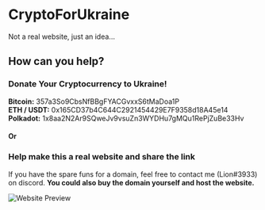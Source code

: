 # CryptoForUkraine
Not a real website, just an idea...

## How can you help?

### Donate Your Cryptocurrency to Ukraine!

**Bitcoin:** 357a3So9CbsNfBBgFYACGvxxS6tMaDoa1P <br>
**ETH / USDT:** 0x165CD37b4C644C2921454429E7F9358d18A45e14 <br>
**Polkadot:** 1x8aa2N2Ar9SQweJv9vsuZn3WYDHu7gMQu1RePjZuBe33Hv <br>

#### Or

### Help make this a real website and share the link
If you have the spare funs for a domain, feel free to contact me (Lion#3933) on discord. **You could also buy the domain yourself and host the website.**

![Website Preview](https://i.imgur.com/68cQxrr.png)
